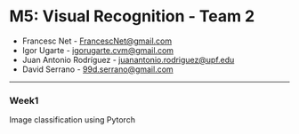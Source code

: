 # M5: Visual Recognition - Team 2
- Francesc Net - FrancescNet@gmail.com
- Igor Ugarte - igorugarte.cvm@gmail.com
- Juan Antonio Rodríguez - juanantonio.rodriguez@upf.edu
- David Serrano - 99d.serrano@gmail.com
---
### Week1
Image classification using Pytorch
